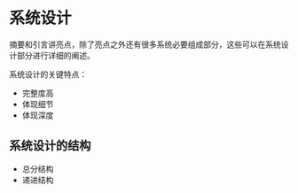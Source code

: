 # 系统设计

摘要和引言讲亮点，除了亮点之外还有很多系统必要组成部分，这些可以在系统设计部分进行详细的阐述。

系统设计的关键特点：

- 完整度高
- 体现细节
- 体现深度

## 系统设计的结构

- 总分结构
- 递进结构